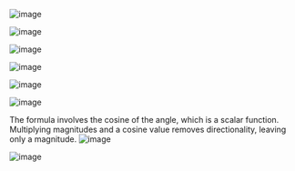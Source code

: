![image](https://github.com/user-attachments/assets/cd7bf50f-ebb5-4001-8e42-0ab53af55534)

![image](https://github.com/user-attachments/assets/da0e38fd-25a8-499a-8e33-fad11d45d9d2)

![image](https://github.com/user-attachments/assets/93c0b7c1-ef4f-4b44-98b7-043e0a5f6ece)

![image](https://github.com/user-attachments/assets/eaabb668-ea64-4da4-bba3-4024e26a4fdd)

![image](https://github.com/user-attachments/assets/89c5b026-c036-43dc-a855-3e5616f28c04)

![image](https://github.com/user-attachments/assets/20ca894c-125b-48c0-b96c-b5d5c5e68bbe)


The formula involves the cosine of the angle, which is a scalar function.
Multiplying magnitudes and a cosine value removes directionality, leaving only a magnitude.
![image](https://github.com/user-attachments/assets/2b2d30d5-22eb-4e9b-877c-fdc0de5a3760)

![image](https://github.com/user-attachments/assets/c48cce34-cd46-475d-a469-caa50e6c1a1c)


